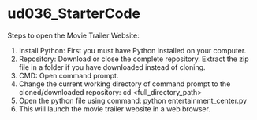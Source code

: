 # ud036_StarterCode

Steps to open the Movie Trailer Website:
1. Install Python: First you must have Python installed on your computer.
2. Repository: Download or close the complete repository. Extract the zip file in a folder if you have downloaded instead of cloning.
3. CMD: Open command prompt.
4. Change the current working directory of command prompt to the cloned/downloaded repository:
	cd <full_directory_path>
5. Open the python file using command:
	python entertainment_center.py
6. This will launch the movie trailer website in a web browser.